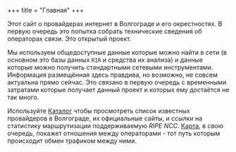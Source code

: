 +++
title = "Главная"
+++

Этот сайт о провайдерах интернет в Волгограде и его окрестностях. В первую очередь это попытка собрать технические сведения об операторах связи. Это открытый проект.

Мы используем общедоступные данные которые можно найти в сети (в основном это базы данных `RIR` и средства их анализа) и данные которые можно получить стандартными сетевыми инструментами. Информация размещённая здесь правдива, но возможно, не совсем актуальна прямо сейчас. Это связано в первую очередь с временными затратами которые получает данный проект и которых ему достаётся не так много.

Используйте [Каталог](/dir) чтобы просмотреть список известных провайдеров в Волгограде, их официальные сайты, и ссылки на статистику маршрутизации поддерживаемую *RIPE NCC*. [Карта](/links), в свою очередь, покажет отношения между операторами - тот путь которым происходит обмен трафиком между ними.